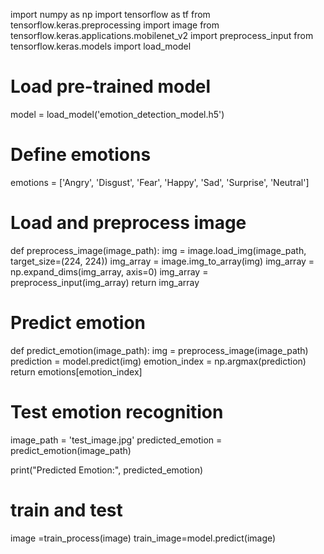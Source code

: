 import numpy as np
import tensorflow as tf
from tensorflow.keras.preprocessing import image
from tensorflow.keras.applications.mobilenet_v2 import preprocess_input
from tensorflow.keras.models import load_model

# Load pre-trained model
model = load_model('emotion_detection_model.h5')

# Define emotions
emotions = ['Angry', 'Disgust', 'Fear', 'Happy', 'Sad', 'Surprise', 'Neutral']

# Load and preprocess image
def preprocess_image(image_path):
    img = image.load_img(image_path, target_size=(224, 224))
    img_array = image.img_to_array(img)
    img_array = np.expand_dims(img_array, axis=0)
    img_array = preprocess_input(img_array)
    return img_array

# Predict emotion
def predict_emotion(image_path):
    img = preprocess_image(image_path)
    prediction = model.predict(img)
    emotion_index = np.argmax(prediction)
    return emotions[emotion_index]

# Test emotion recognition
image_path = 'test_image.jpg'
predicted_emotion = predict_emotion(image_path)

print("Predicted Emotion:", predicted_emotion)

# train and test
 image =train_process(image)
 train_image=model.predict(image)
 
